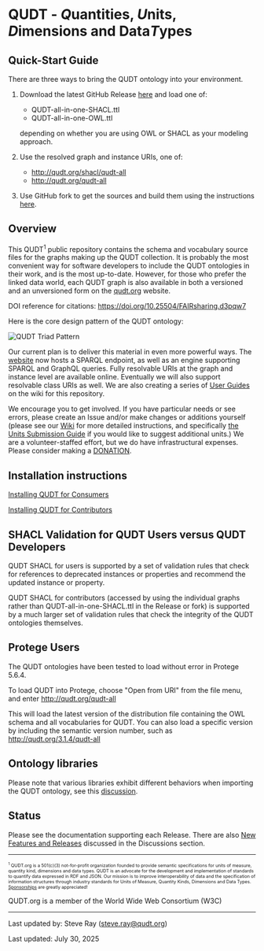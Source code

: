 QUDT - ***Q***uantities, ***U***nits, ***D***imensions and Data***T***ypes
==========================================================================

## Quick-Start Guide

There are three ways to bring the QUDT ontology into your environment.
1. Download the latest GitHub Release [here](https://github.com/qudt/qudt-public-repo/releases) and load one of: 
    -    QUDT-all-in-one-SHACL.ttl
    -    QUDT-all-in-one-OWL.ttl

    depending on whether you are using OWL or SHACL as your modeling approach.

2. Use the resolved graph and instance URIs, one of:
    - http://qudt.org/shacl/qudt-all
    - http://qudt.org/qudt-all
3. Use GitHub fork to get the sources and build them using the instructions [here](https://github.com/qudt/qudt-public-repo/wiki/Installing-QUDT-for-Contributors).

Overview
--------

This QUDT<sup>1</sup> public repository contains the schema and vocabulary source files for the graphs making up the QUDT collection. It is probably the most convenient way for software developers to include the QUDT ontologies in their work, and is the most up-to-date. However, for those who prefer the linked data world, each QUDT graph is also available in both a versioned and an unversioned form on the <a href="http://qudt.org">qudt.org</a> website.

DOI reference for citations: https://doi.org/10.25504/FAIRsharing.d3pqw7

Here is the core design pattern of the QUDT ontology:

![QUDT Triad Pattern](https://github.com/qudt/qudt-public-repo/wiki/Quantity_Triad_Pattern.png)

Our current plan is to deliver this material in even more powerful ways. The [website](https://qudt.org) now hosts a SPARQL endpoint, as well as an engine supporting SPARQL and GraphQL queries. Fully resolvable URIs at the graph and instance level are available online. Eventually we will also support resolvable class URIs as well. We are also creating a series of <a href="https://github.com/qudt/qudt-public-repo/wiki/User-Guide-for-QUDT"> User Guides</a> on the wiki for this repository.

We encourage you to get involved. If you have particular needs or see errors, please create an Issue and/or make changes or additions yourself (please see our <a href="https://github.com/qudt/qudt-public-repo/wiki">   Wiki</a> for more detailed instructions, and specifically <a href="https://github.com/qudt/qudt-public-repo/wiki/Unit-Vocabulary-Submission-Guidelines"> the Units Submission Guide</a> if you would like to suggest additional units.) We are a volunteer-staffed effort, but we do have infrastructural expenses. Please consider making a [DONATION](https://github.com/sponsors/qudt).

Installation instructions
-------------------------

[Installing QUDT for Consumers](https://github.com/qudt/qudt-public-repo/wiki/Installing-QUDT-for-Consumers)

[Installing QUDT for Contributors](https://github.com/qudt/qudt-public-repo/wiki/Installing-QUDT-for-Contributors)


SHACL Validation for QUDT Users versus QUDT Developers
---------------------------------------------------

QUDT SHACL for users is supported by a set of validation rules that check for references to deprecated instances or properties and recommend the updated instance or property. 

QUDT SHACL for contributors (accessed by using the individual graphs rather than QUDT-all-in-one-SHACL.ttl in the Release or fork) is supported by a much larger set of validation rules that check the integrity of the QUDT ontologies themselves.

Protege Users
-------------

The QUDT ontologies have been tested to load without error in Protege 5.6.4.

To load QUDT into Protege, choose "Open from URI" from the file menu, and enter http://qudt.org/qudt-all 

This will load the latest version of the distribution file containing the OWL schema and all vocabularies for QUDT. You can also load a specific version by including the semantic version number, such as http://qudt.org/3.1.4/qudt-all

Ontology libraries
------------------

Please note that various libraries exhibit different behaviors when importing the QUDT ontology, see this [discussion](https://github.com/qudt/qudt-public-repo/issues/842#issuecomment-1879114604).

Status
------

Please see the documentation supporting each Release. There are also [New Features and Releases](https://github.com/qudt/qudt-public-repo/discussions/315) discussed in the Discussions section.

<hr/>
<p style="font-size:xx-small;"><sup>1</sup> QUDT.org is a 501(c)(3) not-for-profit organization founded to provide semantic specifications for units of measure, quantity kind, dimensions and data types.   QUDT is an advocate for the development and implementation of standards to quantify data expressed in RDF and JSON.   Our mission is to improve interoperability of data and the specification of information structures through industry standards for Units of Measure, Quantity Kinds, Dimensions and Data Types. <a href="https://github.com/sponsors/qudt">Sponsorships</a> are greatly appreciated!

QUDT.org is a member of the World Wide Web Consortium (W3C)

<hr/>

Last updated by: Steve Ray (steve.ray@qudt.org)

Last updated: July 30, 2025
